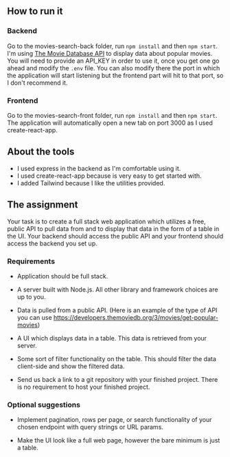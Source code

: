 ## How to run it

### Backend

Go to the movies-search-back folder, run `npm install` and then `npm start`.
<br>I'm using [The Movie Database API](https://developers.themoviedb.org/) to display data about popular movies.
<br>You will need to provide an API_KEY in order to use it, once you get one go ahead and modify the `.env` file. You can also modify there the port in which the application will start listening but the frontend part will hit to that port, so I don't recommend it.

### Frontend

Go to the movies-search-front folder, run `npm install` and then `npm start`.
<br>The application will automatically open a new tab on port 3000 as I used create-react-app.

## About the tools

- I used express in the backend as I'm comfortable using it.
- I used create-react-app because is very easy to get started with.
- I added Tailwind because I like the utilities provided.

## The assignment

Your task is to create a full stack web application which utilizes a free, public API to pull data from
and to display that data in the form of a table in the UI. Your backend should access the public API and your frontend should access the backend you set up.

### Requirements

- Application should be full stack.

- A server built with Node.js. All other library and framework choices are up to you.

- Data is pulled from a public API. (Here is an example of the type of API you can use https://developers.themoviedb.org/3/movies/get-popular-movies)

- A UI which displays data in a table. This data is retrieved from your server.

- Some sort of filter functionality on the table. This should filter the data client-side and show the filtered data.

- Send us back a link to a git repository with your finished project. There is no requirement to host your finished project.

### Optional suggestions

- Implement pagination, rows per page, or search functionality of your chosen endpoint with query strings or URL params.

- Make the UI look like a full web page, however the bare minimum is just a table.
